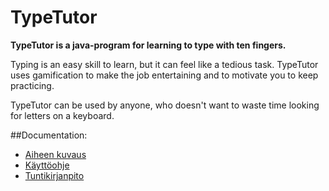 # TypeTutor

**TypeTutor is a java-program for learning to type with ten fingers.**

Typing is an easy skill to learn, but it can feel like a tedious task. TypeTutor uses gamification to make the job entertaining and to motivate you to keep practicing.

TypeTutor can be used by anyone, who doesn't want to waste time looking for letters on a keyboard. 

##Documentation:

* [Aiheen kuvaus](dokumentaatio/aiheenKuvausjaRakenne.md)
* [Käyttöohje](dokumentaatio/käyttöohjeet.md)
* [Tuntikirjanpito](dokumentaatio/tuntikirjanpito.md) 
